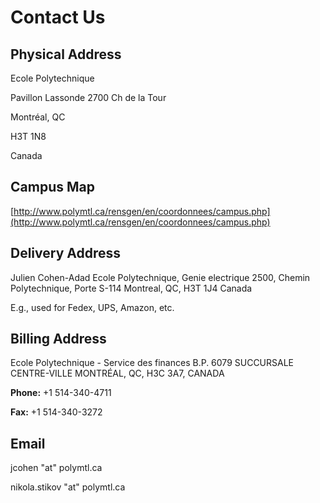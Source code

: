 # Contact Us

## Physical Address

Ecole Polytechnique

Pavillon Lassonde 2700 Ch de la Tour

Montréal, QC

H3T 1N8  

Canada

## Campus Map

[http://www.polymtl.ca/rensgen/en/coordonnees/campus.php](http://www.polymtl.ca/rensgen/en/coordonnees/campus.php)

## Delivery Address

Julien Cohen-Adad Ecole Polytechnique, Genie electrique 2500, Chemin Polytechnique, Porte S-114 Montreal, QC, H3T 1J4 Canada

E.g., used for Fedex, UPS, Amazon, etc.

## Billing Address

Ecole Polytechnique - Service des finances B.P. 6079 SUCCURSALE CENTRE-VILLE MONTRÉAL, QC, H3C 3A7, CANADA

**Phone:** +1 514-340-4711

**Fax:** +1 514-340-3272

## Email

jcohen "at" polymtl.ca

nikola.stikov "at" polymtl.ca

